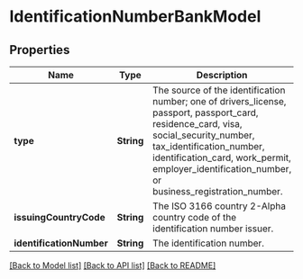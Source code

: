# IdentificationNumberBankModel

## Properties
Name | Type | Description | Notes
------------ | ------------- | ------------- | -------------
**type** | **String** | The source of the identification number; one of drivers_license, passport, passport_card, residence_card, visa, social_security_number, tax_identification_number, identification_card, work_permit, employer_identification_number, or business_registration_number. | 
**issuingCountryCode** | **String** | The ISO 3166 country 2-Alpha country code of the identification number issuer. | 
**identificationNumber** | **String** | The identification number. | 

[[Back to Model list]](../README.md#documentation-for-models) [[Back to API list]](../README.md#documentation-for-api-endpoints) [[Back to README]](../README.md)


